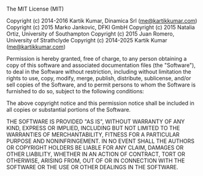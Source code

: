 The MIT License (MIT)

Copyright (c) 2014-2016 Kartik Kumar, Dinamica Srl (me@kartikkumar.com)
Copyright (c) 2015 Marko Jankovic, DFKI GmbH
Copyright (c) 2015 Natalia Ortiz, University of Southampton
Copyright (c) 2015 Juan Romero, University of Strathclyde
Copyright (c) 2014-2025 Kartik Kumar (me@kartikkumar.com)

Permission is hereby granted, free of charge, to any person obtaining a copy
of this software and associated documentation files (the "Software"), to deal
in the Software without restriction, including without limitation the rights
to use, copy, modify, merge, publish, distribute, sublicense, and/or sell
copies of the Software, and to permit persons to whom the Software is
furnished to do so, subject to the following conditions:

The above copyright notice and this permission notice shall be included in
all copies or substantial portions of the Software.

THE SOFTWARE IS PROVIDED "AS IS", WITHOUT WARRANTY OF ANY KIND, EXPRESS OR
IMPLIED, INCLUDING BUT NOT LIMITED TO THE WARRANTIES OF MERCHANTABILITY,
FITNESS FOR A PARTICULAR PURPOSE AND NONINFRINGEMENT. IN NO EVENT SHALL THE
AUTHORS OR COPYRIGHT HOLDERS BE LIABLE FOR ANY CLAIM, DAMAGES OR OTHER
LIABILITY, WHETHER IN AN ACTION OF CONTRACT, TORT OR OTHERWISE, ARISING FROM,
OUT OF OR IN CONNECTION WITH THE SOFTWARE OR THE USE OR OTHER DEALINGS IN
THE SOFTWARE.

